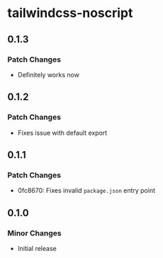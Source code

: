 # tailwindcss-noscript

## 0.1.3

### Patch Changes

- Definitely works now

## 0.1.2

### Patch Changes

- Fixes issue with default export

## 0.1.1

### Patch Changes

- 0fc8670: Fixes invalid `package.json` entry point

## 0.1.0

### Minor Changes

- Initial release

